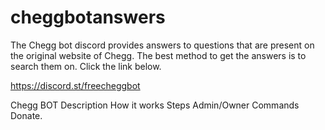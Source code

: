 # cheggbotanswers
The Chegg bot discord provides answers to questions that are present on the original website of Chegg. The best method to get the answers is to search them on. Click the link below.

https://discord.st/freecheggbot

Chegg BOT Description How it works Steps Admin/Owner Commands Donate.
